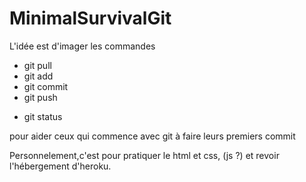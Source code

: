 # MinimalSurvivalGit

L'idée est d'imager les commandes
- git pull
- git add
- git commit
- git push
+ git status

pour aider ceux qui commence avec git à faire leurs premiers commit

Personnelement,c'est pour pratiquer le html et css, (js ?) et revoir l'hébergement d'heroku.
